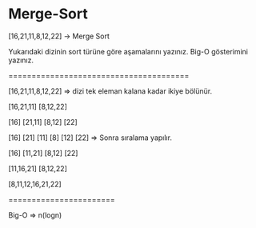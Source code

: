 # Merge-Sort

[16,21,11,8,12,22] -> Merge Sort

Yukarıdaki dizinin sort türüne göre aşamalarını yazınız.
Big-O gösterimini yazınız.

=======================================

[16,21,11,8,12,22]  => dizi tek eleman kalana kadar ikiye bölünür.

[16,21,11]  [8,12,22]

[16]  [21,11]  [8,12]  [22]   

[16]  [21]  [11]  [8]  [12]  [22]  =>  Sonra sıralama yapılır.

[16]  [11,21]  [8,12]  [22]

[11,16,21]  [8,12,22]

[8,11,12,16,21,22]

=======================

Big-O => n(logn)
